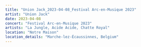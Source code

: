 ```yaml
---
title: "Union Jack_2023-04-08_Festival Arc-en-Musique 2023"
artist: "Union Jack"
date: 2023-04-08
concert: "Festival Arc-en-Musique 2023"
artists: "La Jungle, Acide Acide, Chatte Royal"
location: "Notre Maison"
location_details: "Marche-lez-Écaussinnes, Belgium"
---
```

